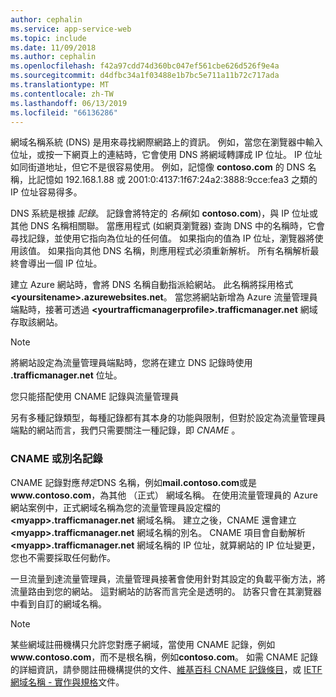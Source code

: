 ```yaml
---
author: cephalin
ms.service: app-service-web
ms.topic: include
ms.date: 11/09/2018
ms.author: cephalin
ms.openlocfilehash: f42a97cdd74d360bc047ef561cbe626d526f9e4a
ms.sourcegitcommit: d4dfbc34a1f03488e1b7bc5e711a11b72c717ada
ms.translationtype: MT
ms.contentlocale: zh-TW
ms.lasthandoff: 06/13/2019
ms.locfileid: "66136286"
---
```

網域名稱系統 (DNS) 是用來尋找網際網路上的資訊。 例如，當您在瀏覽器中輸入位址，或按一下網頁上的連結時，它會使用 DNS 將網域轉譯成 IP 位址。 IP 位址如同街道地址，但它不是很容易使用。 例如，記憶像 **contoso.com** 的 DNS 名稱，比記憶如 192.168.1.88 或 2001:0:4137:1f67:24a2:3888:9cce:fea3 之類的 IP 位址容易得多。

DNS 系統是根據 *記錄*。 記錄會將特定的 *名稱*(如 **contoso.com**)，與 IP 位址或其他 DNS 名稱相關聯。 當應用程式 (如網頁瀏覽器) 查詢 DNS 中的名稱時，它會尋找記錄，並使用它指向為位址的任何值。 如果指向的值為 IP 位址，瀏覽器將使用該值。 如果指向其他 DNS 名稱，則應用程式必須重新解析。 所有名稱解析最終會導出一個 IP 位址。

建立 Azure 網站時，會將 DNS 名稱自動指派給網站。 此名稱將採用格式 **&lt;yoursitename&gt;.azurewebsites.net**。 當您將網站新增為 Azure 流量管理員端點時，接著可透過 **&lt;yourtrafficmanagerprofile&gt;.trafficmanager.net** 網域存取該網站。

> [!NOTE]
> 將網站設定為流量管理員端點時，您將在建立 DNS 記錄時使用 **.trafficmanager.net** 位址。
> 
> 您只能搭配使用 CNAME 記錄與流量管理員
> 
> 

另有多種記錄類型，每種記錄都有其本身的功能與限制，但對於設定為流量管理員端點的網站而言，我們只需要關注一種記錄，即 *CNAME* 。

### <a name="cname-or-alias-record"></a>CNAME 或別名記錄
CNAME 記錄對應*特定*DNS 名稱，例如**mail.contoso.com**或是**www\.contoso.com**，為其他 （正式） 網域名稱。 在使用流量管理員的 Azure 網站案例中，正式網域名稱為您的流量管理員設定檔的 **&lt;myapp>.trafficmanager.net** 網域名稱。 建立之後，CNAME 還會建立 **&lt;myapp>.trafficmanager.net** 網域名稱的別名。 CNAME 項目會自動解析 **&lt;myapp>.trafficmanager.net** 網域名稱的 IP 位址，就算網站的 IP 位址變更，您也不需要採取任何動作。

一旦流量到達流量管理員，流量管理員接著會使用針對其設定的負載平衡方法，將流量路由到您的網站。 這對網站的訪客而言完全是透明的。 訪客只會在其瀏覽器中看到自訂的網域名稱。

> [!NOTE]
> 某些網域註冊機構只允許您對應子網域，當使用 CNAME 記錄，例如**www\.contoso.com**，而不是根名稱，例如**contoso.com**。 如需 CNAME 記錄的詳細資訊，請參閱註冊機構提供的文件、<a href="https://en.wikipedia.org/wiki/CNAME_record">維基百科 CNAME 記錄條目</a>，或 <a href="https://tools.ietf.org/html/rfc1035">IETF 網域名稱 - 實作與規格</a>文件。

